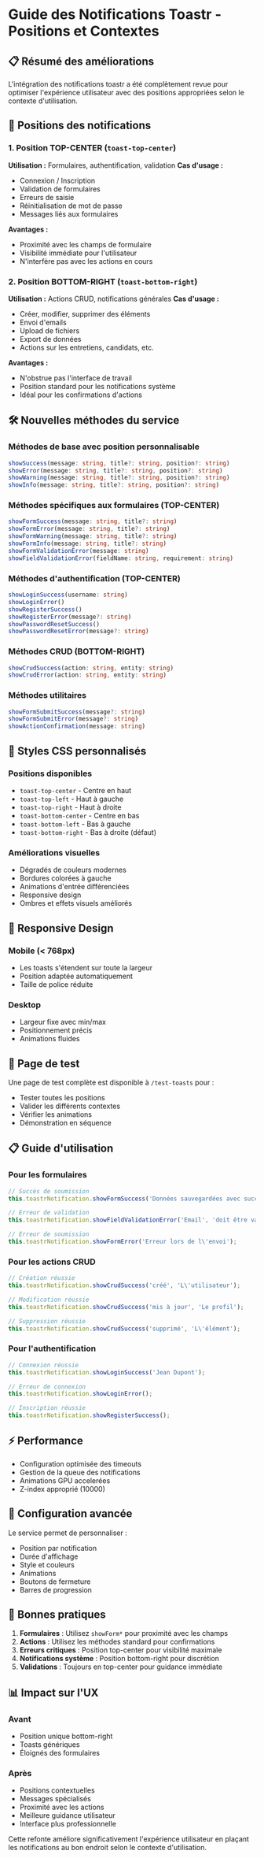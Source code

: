 # Guide des Notifications Toastr - Positions et Contextes

## 📋 Résumé des améliorations

L'intégration des notifications toastr a été complètement revue pour optimiser l'expérience utilisateur avec des positions appropriées selon le contexte d'utilisation.

## 🎯 Positions des notifications

### 1. **Position TOP-CENTER** (`toast-top-center`)
**Utilisation :** Formulaires, authentification, validation
**Cas d'usage :**
- Connexion / Inscription
- Validation de formulaires
- Erreurs de saisie
- Réinitialisation de mot de passe
- Messages liés aux formulaires

**Avantages :**
- Proximité avec les champs de formulaire
- Visibilité immédiate pour l'utilisateur
- N'interfère pas avec les actions en cours

### 2. **Position BOTTOM-RIGHT** (`toast-bottom-right`)
**Utilisation :** Actions CRUD, notifications générales
**Cas d'usage :**
- Créer, modifier, supprimer des éléments
- Envoi d'emails
- Upload de fichiers
- Export de données
- Actions sur les entretiens, candidats, etc.

**Avantages :**
- N'obstrue pas l'interface de travail
- Position standard pour les notifications système
- Idéal pour les confirmations d'actions

## 🛠️ Nouvelles méthodes du service

### Méthodes de base avec position personnalisable
```typescript
showSuccess(message: string, title?: string, position?: string)
showError(message: string, title?: string, position?: string)
showWarning(message: string, title?: string, position?: string)
showInfo(message: string, title?: string, position?: string)
```

### Méthodes spécifiques aux formulaires (TOP-CENTER)
```typescript
showFormSuccess(message: string, title?: string)
showFormError(message: string, title?: string)
showFormWarning(message: string, title?: string)
showFormInfo(message: string, title?: string)
showFormValidationError(message: string)
showFieldValidationError(fieldName: string, requirement: string)
```

### Méthodes d'authentification (TOP-CENTER)
```typescript
showLoginSuccess(username: string)
showLoginError()
showRegisterSuccess()
showRegisterError(message?: string)
showPasswordResetSuccess()
showPasswordResetError(message?: string)
```

### Méthodes CRUD (BOTTOM-RIGHT)
```typescript
showCrudSuccess(action: string, entity: string)
showCrudError(action: string, entity: string)
```

### Méthodes utilitaires
```typescript
showFormSubmitSuccess(message?: string)
showFormSubmitError(message?: string)
showActionConfirmation(message: string)
```

## 🎨 Styles CSS personnalisés

### Positions disponibles
- `toast-top-center` - Centre en haut
- `toast-top-left` - Haut à gauche
- `toast-top-right` - Haut à droite
- `toast-bottom-center` - Centre en bas
- `toast-bottom-left` - Bas à gauche
- `toast-bottom-right` - Bas à droite (défaut)

### Améliorations visuelles
- Dégradés de couleurs modernes
- Bordures colorées à gauche
- Animations d'entrée différenciées
- Responsive design
- Ombres et effets visuels améliorés

## 📱 Responsive Design

### Mobile (< 768px)
- Les toasts s'étendent sur toute la largeur
- Position adaptée automatiquement
- Taille de police réduite

### Desktop
- Largeur fixe avec min/max
- Positionnement précis
- Animations fluides

## 🧪 Page de test

Une page de test complète est disponible à `/test-toasts` pour :
- Tester toutes les positions
- Valider les différents contextes
- Vérifier les animations
- Démonstration en séquence

## 📋 Guide d'utilisation

### Pour les formulaires
```typescript
// Succès de soumission
this.toastrNotification.showFormSuccess('Données sauvegardées avec succès');

// Erreur de validation
this.toastrNotification.showFieldValidationError('Email', 'doit être valide');

// Erreur de soumission
this.toastrNotification.showFormError('Erreur lors de l\'envoi');
```

### Pour les actions CRUD
```typescript
// Création réussie
this.toastrNotification.showCrudSuccess('créé', 'L\'utilisateur');

// Modification réussie
this.toastrNotification.showCrudSuccess('mis à jour', 'Le profil');

// Suppression réussie
this.toastrNotification.showCrudSuccess('supprimé', 'L\'élément');
```

### Pour l'authentification
```typescript
// Connexion réussie
this.toastrNotification.showLoginSuccess('Jean Dupont');

// Erreur de connexion
this.toastrNotification.showLoginError();

// Inscription réussie
this.toastrNotification.showRegisterSuccess();
```

## ⚡ Performance

- Configuration optimisée des timeouts
- Gestion de la queue des notifications
- Animations GPU accelerées
- Z-index approprié (10000)

## 🔧 Configuration avancée

Le service permet de personnaliser :
- Position par notification
- Durée d'affichage
- Style et couleurs
- Animations
- Boutons de fermeture
- Barres de progression

## 🎯 Bonnes pratiques

1. **Formulaires** : Utilisez `showForm*` pour proximité avec les champs
2. **Actions** : Utilisez les méthodes standard pour confirmations
3. **Erreurs critiques** : Position top-center pour visibilité maximale
4. **Notifications système** : Position bottom-right pour discrétion
5. **Validations** : Toujours en top-center pour guidance immédiate

## 📊 Impact sur l'UX

### Avant
- Position unique bottom-right
- Toasts génériques
- Éloignés des formulaires

### Après
- Positions contextuelles
- Messages spécialisés
- Proximité avec les actions
- Meilleure guidance utilisateur
- Interface plus professionnelle

Cette refonte améliore significativement l'expérience utilisateur en plaçant les notifications au bon endroit selon le contexte d'utilisation.
